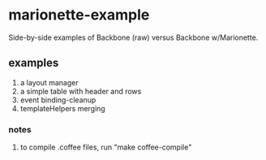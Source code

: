 marionette-example
==================

Side-by-side examples of Backbone (raw) versus Backbone w/Marionette.

examples
--------

1. a layout manager
1. a simple table with header and rows
1. event binding-cleanup
1. templateHelpers merging

### notes

1. to compile .coffee files, run "make coffee-compile"
